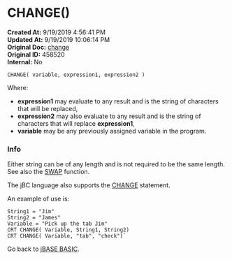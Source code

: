 # CHANGE()

**Created At:** 9/19/2019 4:56:41 PM  
**Updated At:** 9/19/2019 10:06:14 PM  
**Original Doc:** [change](https://docs.jbase.com/36868-jbase-basic/change)  
**Original ID:** 458520  
**Internal:** No  


```
CHANGE( variable, expression1, expression2 )
```



Where:

- **expression1** may evaluate to any result and is the string of characters that will be replaced,
- **expression2** may also evaluate to any result and is the string of characters that will replace **expression1**,
- **variable** may be any previously assigned variable in the program.




### Info

Either string can be of any length and is not required to be the same length. See also the [SWAP](./../swap) function.

The jBC language also supports the [CHANGE](./../change) statement.


An example of use is:


```
String1 = "Jim" 
String2 = "James" 
Variable = "Pick up the tab Jim" 
CRT CHANGE( Variable, String1, String2) 
CRT CHANGE( Variable, "tab", "check")`
```




Go back to [jBASE BASIC](./../jbase-basic-programmers-reference-guide).
